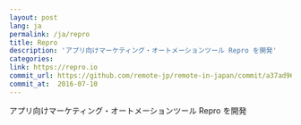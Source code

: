 ```yaml
---
layout: post
lang: ja
permalink: /ja/repro
title: Repro
description: 'アプリ向けマーケティング・オートメーションツール Repro を開発'
categories: 
link: https://repro.io
commit_url: https://github.com/remote-jp/remote-in-japan/commit/a37ad9610752ae94ec75d3457bc92f329418d6cc
commit_at:  2016-07-10
---
```


<p>アプリ向けマーケティング・オートメーションツール Repro を開発</p>
